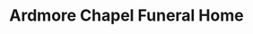 ---
title: "Ardmore Chapel Funeral Home"
url: /ardmore/ardmore-chapel-funeral-home/
shop: funeral directors
---